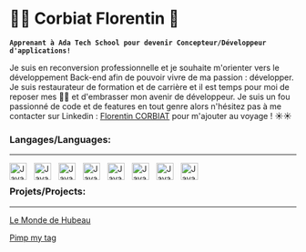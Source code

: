 # 👨‍🍳 Corbiat Florentin 👋

**`Apprenant à Ada Tech School pour devenir Concepteur/Développeur d'applications!`**

Je suis en reconversion professionnelle et je souhaite m'orienter vers le développement Back-end afin de pouvoir vivre de ma passion : développer.
Je suis restaurateur de formation et de carrière et il est temps pour moi de reposer mes 🔪🔪 et d'embrasser mon avenir de développeur.
Je suis un fou passionné de code et de features en tout genre alors n'hésitez pas à me contacter sur Linkedin : [Florentin CORBIAT](https://www.linkedin.com/in/florentin-corbiat-a1280710b/) pour m'ajouter au voyage ! ☀️☀️

### Langages/Languages:
-----------------------
<img align="left" alt="Java" width="30px" style="padding-right:10px;" src="https://cdn.jsdelivr.net/gh/devicons/devicon/icons/html5/html5-plain.svg">
<img align="left" alt="Java" width="30px" style="padding-right:10px;" src="https://cdn.jsdelivr.net/gh/devicons/devicon/icons/css3/css3-plain.svg">
<img align="left" alt="Java" width="30px" style="padding-right:10px;" src="https://cdn.jsdelivr.net/gh/devicons/devicon/icons/javascript/javascript-plain.svg">
<img align="left" alt="Java" width="30px" style="padding-right:10px;" src="https://cdn.jsdelivr.net/gh/devicons/devicon/icons/react/react-original.svg">
<img align="left" alt="Java" width="30px" style="padding-right:10px;" src="https://cdn.jsdelivr.net/gh/devicons/devicon/icons/typescript/typescript-plain.svg">
<img align="left" alt="Java" width="30px" style="padding-right:10px;" src="https://cdn.jsdelivr.net/gh/devicons/devicon/icons/nodejs/nodejs-original.svg">
<img align="left" alt="Java" width="30px" style="padding-right:10px;" src="https://cdn.jsdelivr.net/gh/devicons/devicon/icons/github/github-original.svg">
<img align="left" alt="Java" width="30px" style="padding-right:10px;" src="https://cdn.jsdelivr.net/gh/devicons/devicon/icons/git/git-original.svg">

<br>


### Projets/Projects:
---------------------
[Le Monde de Hubeau](https://github.com/CorbiatFlorentin/Le-Monde-de-Hubeau)

[Pimp my tag](https://github.com/CorbiatFlorentin/Pimp-my-tag)
